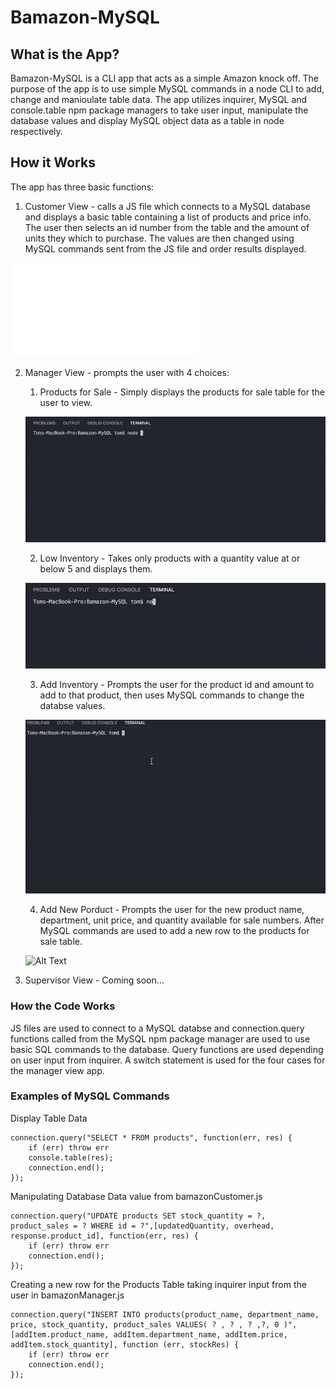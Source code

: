 # Bamazon-MySQL

## What is the App?

Bamazon-MySQL is a CLI app that acts as a simple Amazon knock off. The purpose of the app is to use simple MySQL commands in a node CLI to add, change and manioulate table data. The app utilizes inquirer, MySQL and console.table npm package managers to take user input, manipulate the database values and display MySQL object data as a table in node respectively.

## How it Works

The app has three basic functions:

1. Customer View - calls a JS file which connects to a MySQL database and displays a basic table containing a list of products and price info. The user then selects an id number from the table and the amount of units they which to purchase. The values are then changed using MySQL commands sent from the JS file and order results displayed.

![Alt Text](gifs/customer.js)

2. Manager View - prompts the user with 4 choices:

   1. Products for Sale - Simply displays the products for sale table for the user to view.

   ![Alt Text](gifs/products-for-sale.gif)

   2. Low Inventory - Takes only products with a quantity value at or below 5 and displays them.

   ![Alt Text](gifs/low-inv.gif)

   3. Add Inventory - Prompts the user for the product id and amount to add to that product, then uses MySQL commands to change the databse values.

   ![Alt Text](gifs/add-inv.gif)

   4. Add New Porduct - Prompts the user for the new product name, department, unit price, and quantity available for sale numbers. After MySQL commands are used to add a new row to the products for sale table.

   ![Alt Text](gifs/add-item)

3. Supervisor View - Coming soon...

### How the Code Works

JS files are used to connect to a MySQL databse and connection.query functions called from the MySQL npm package manager are used to use basic SQL commands to the database. Query functions are used depending on user input from inquirer. A switch statement is used for the four cases for the manager view app.

### Examples of MySQL Commands

Display Table Data

```
connection.query("SELECT * FROM products", function(err, res) {
    if (err) throw err
    console.table(res);
    connection.end();
});
```

Manipulating Database Data value from bamazonCustomer.js

```
connection.query("UPDATE products SET stock_quantity = ?, product_sales = ? WHERE id = ?",[updatedQuantity, overhead, response.product_id], function(err, res) {
    if (err) throw err
    connection.end();
});
```

Creating a new row for the Products Table taking inquirer input from the user in bamazonManager.js

```
connection.query("INSERT INTO products(product_name, department_name, price, stock_quantity, product_sales VALUES( ? , ? , ? ,?, 0 )", [addItem.product_name, addItem.department_name, addItem.price, addItem.stock_quantity], function (err, stockRes) {
    if (err) throw err
    connection.end();
});
```
